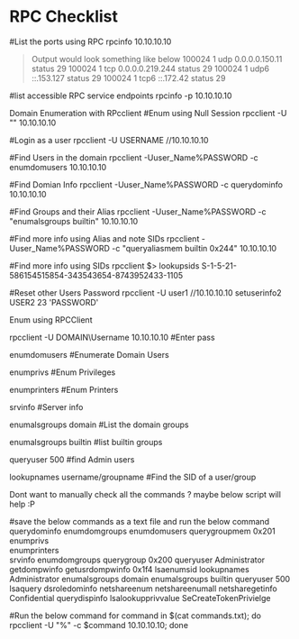# RPC Checklist

#List the ports using RPC
rpcinfo 10.10.10.10
> Output would look something like below
    100024    1    udp       0.0.0.0.150.11         status     29
    100024    1    tcp       0.0.0.0.219.244        status     29
    100024    1    udp6      ::.153.127             status     29
    100024    1    tcp6      ::.172.42              status     29

#list accessible RPC service endpoints
rpcinfo -p 10.10.10.10

Domain Enumeration with RPcclient
#Enum using Null Session
rpcclient -U "" 10.10.10.10

#Login as a user
rpcclient -U USERNAME //10.10.10.10

#Find Users in the domain 
rpcclient -Uuser_Name%PASSWORD -c enumdomusers 10.10.10.10

#Find Domian Info
rpcclient -Uuser_Name%PASSWORD -c querydominfo  10.10.10.10

#Find Groups and their Alias
rpcclient -Uuser_Name%PASSWORD -c "enumalsgroups builtin" 10.10.10.10

#Find more info using Alias and note SIDs
rpcclient -Uuser_Name%PASSWORD -c "queryaliasmem builtin 0x244" 10.10.10.10

#Find more info using SIDs
rpcclient $> lookupsids S-1-5-21-586154515854-343543654-8743952433-1105 

#Reset other Users Password
rpcclient -U user1 //10.10.10.10
setuserinfo2 USER2 23 'PASSWORD'

Enum using RPCClient

rpcclient -U DOMAIN\\Username 10.10.10.10   #Enter pass 

enumdomusers     #Enumerate Domain Users 

enumprivs        #Enum Privileges

enumprinters    #Enum Printers

srvinfo         #Server info

enumalsgroups domain    #List the domain groups 

enumalsgroups builtin    #list builtin groups

queryuser 500        #find Admin users

lookupnames username/groupname    #Find the SID of a user/group

Dont want to manually check all the commands ? maybe below script will help :P 

#save the below commands as a text file and run the below command
querydominfo
enumdomgroups
enumdomusers
querygroupmem 0x201
enumprivs        
enumprinters    
srvinfo
enumdomgroups
querygroup 0x200
queryuser Administrator
getdompwinfo
getusrdompwinfo 0x1f4
lsaenumsid
lookupnames Administrator
enumalsgroups domain
enumalsgroups builtin 
queryuser 500  
lsaquery
dsroledominfo
netshareenum
netshareenumall
netsharegetinfo Confidential
querydispinfo
lsalookupprivvalue SeCreateTokenPrivielge

#Run the below command
for command in $(cat commands.txt); do rpcclient -U "%" -c $command 10.10.10.10; done